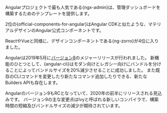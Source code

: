 Angularプロジェクトで最も人気である{ngx-admin}は、管理ダッシュボードを構築するためのテンプレートを提供します。

2位の{official-components-for-angular}はAngular CDKと似たような、マテリアルデザインのAngular公式コンポーネントです。

ReactやVueと同様に、デザインコンポーネントである{ng-zorro}が4位に入りました。

Angularは2019年5月に[バージョン8](https://blog.angular.io/version-8-of-angular-smaller-bundles-cli-apis-and-alignment-with-the-ecosystem-af0261112a27)のメジャーリリースが行われました。
新機能のひとつとして、{angular-cli}はモダン向けとレガシー向けにバンドルを分けることによってバンドルサイズを20%減少させることに成功しました。
また既存のCLIコマンドを変更したり新たなコマンド追加したりできる、新たなBuilders APIも存在します。

Angularのバージョン9もRCとなっていて、2020年の前半にリリースされる見込みです。
バージョン9の主な変更点はIvyと呼ばれる新しいコンパイラで、構築時間の短縮及びバンドルサイズの減少が期待されています。
